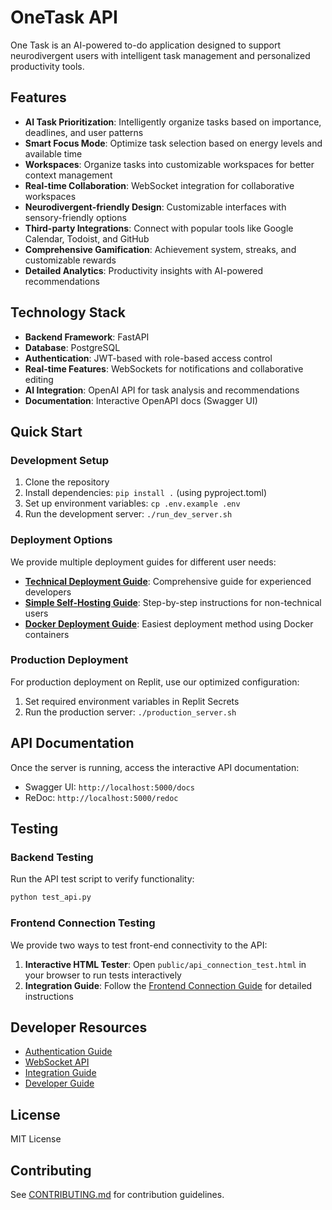 # OneTask API

One Task is an AI-powered to-do application designed to support neurodivergent users with intelligent task management and personalized productivity tools.

## Features

- **AI Task Prioritization**: Intelligently organize tasks based on importance, deadlines, and user patterns
- **Smart Focus Mode**: Optimize task selection based on energy levels and available time
- **Workspaces**: Organize tasks into customizable workspaces for better context management
- **Real-time Collaboration**: WebSocket integration for collaborative workspaces
- **Neurodivergent-friendly Design**: Customizable interfaces with sensory-friendly options
- **Third-party Integrations**: Connect with popular tools like Google Calendar, Todoist, and GitHub
- **Comprehensive Gamification**: Achievement system, streaks, and customizable rewards
- **Detailed Analytics**: Productivity insights with AI-powered recommendations

## Technology Stack

- **Backend Framework**: FastAPI
- **Database**: PostgreSQL
- **Authentication**: JWT-based with role-based access control
- **Real-time Features**: WebSockets for notifications and collaborative editing
- **AI Integration**: OpenAI API for task analysis and recommendations
- **Documentation**: Interactive OpenAPI docs (Swagger UI)

## Quick Start

### Development Setup

1. Clone the repository
2. Install dependencies: `pip install .` (using pyproject.toml)
3. Set up environment variables: `cp .env.example .env`
4. Run the development server: `./run_dev_server.sh`

### Deployment Options

We provide multiple deployment guides for different user needs:

- **[Technical Deployment Guide](docs/deployment-guide.md)**: Comprehensive guide for experienced developers
- **[Simple Self-Hosting Guide](docs/simple-self-hosting-guide.md)**: Step-by-step instructions for non-technical users
- **[Docker Deployment Guide](docs/docker-deployment-guide.md)**: Easiest deployment method using Docker containers

### Production Deployment

For production deployment on Replit, use our optimized configuration:

1. Set required environment variables in Replit Secrets
2. Run the production server: `./production_server.sh`

## API Documentation

Once the server is running, access the interactive API documentation:

- Swagger UI: `http://localhost:5000/docs`
- ReDoc: `http://localhost:5000/redoc`

## Testing

### Backend Testing

Run the API test script to verify functionality:

```bash
python test_api.py
```

### Frontend Connection Testing

We provide two ways to test front-end connectivity to the API:

1. **Interactive HTML Tester**: Open `public/api_connection_test.html` in your browser to run tests interactively
2. **Integration Guide**: Follow the [Frontend Connection Guide](docs/frontend-connection-guide.md) for detailed instructions

## Developer Resources

- [Authentication Guide](./docs/authentication.md)
- [WebSocket API](./docs/websocket_api.md)
- [Integration Guide](./docs/integration-guide.md)
- [Developer Guide](./docs/developer-guide.md)

## License

MIT License

## Contributing

See [CONTRIBUTING.md](./CONTRIBUTING.md) for contribution guidelines.